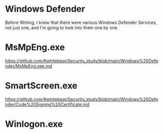 # Windows Defender

Before Writing, I knew that there were various Windows Defender Services, not just one, and I'm going to look into them one by one.


# MsMpEng.exe

https://github.com/Kwhitebear/Security_study/blob/main/Windows%20Defender/MsMpEng.exe.md

# SmartScreen.exe

https://github.com/Kwhitebear/Security_study/blob/main/Windows%20Defender/Code%20Signing%20Certificate.md

# Winlogon.exe
